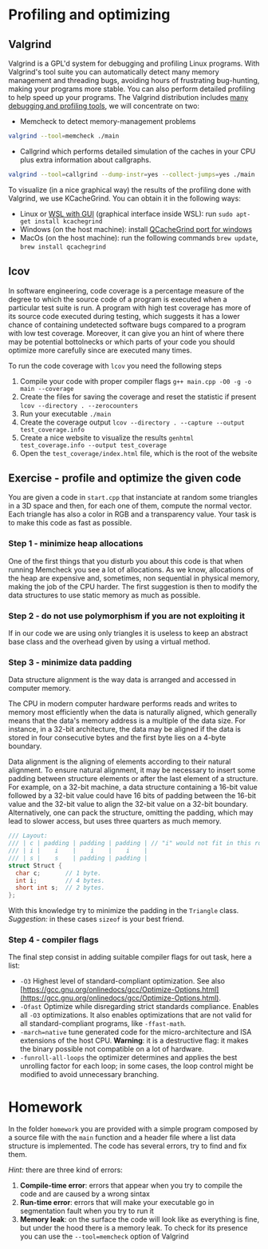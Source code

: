 # Profiling and optimizing


## Valgrind
Valgrind is a GPL'd system for debugging and profiling Linux programs. With Valgrind's tool suite you can automatically detect many memory management and threading bugs, avoiding hours of frustrating bug-hunting, making your programs more stable. You can also perform detailed profiling to help speed up your programs. The Valgrind distribution includes [many debugging and profiling tools](https://valgrind.org/info/tools.html), we will concentrate on two: 

- Memcheck to detect memory-management problems
```bash
valgrind --tool=memcheck ./main
```

- Callgrind which performs detailed simulation of the caches in your CPU plus extra information about callgraphs.

```bash
valgrind --tool=callgrind --dump-instr=yes --collect-jumps=yes ./main
```

To visualize (in a nice graphical way) the results of the profiling done with Valgrind, we use KCacheGrind. You can obtain it in the following ways:

- Linux or [WSL with GUI](https://learn.microsoft.com/en-us/windows/wsl/tutorials/gui-apps) (graphical interface inside WSL): run `sudo apt-get install kcachegrind`
- Windows (on the host machine): install [QCacheGrind port for windows](https://sourceforge.net/projects/qcachegrindwin/) 
- MacOs (on the host machine): run the following commands `brew update`, `brew install qcachegrind`

## lcov
In software engineering, code coverage is a percentage measure of the degree to which the source code of a program is executed when a particular test suite is run. A program with high test coverage has more of its source code executed during testing, which suggests it has a lower chance of containing undetected software bugs compared to a program with low test coverage. Moreover, it can give you an hint of where there may be potential bottolnecks or which parts of your code you should optimize more carefully since are executed many times.

To run the code coverage with `lcov` you need the following steps

1. Compile your code with proper compiler flags `g++ main.cpp -O0 -g -o main --coverage`
2. Create the files for saving the coverage and reset the statistic if present `lcov --directory . --zerocounters`
3. Run your executable `./main`
4. Create the coverage output `lcov --directory . --capture --output test_coverage.info`
5. Create a nice website to visualize the results `genhtml test_coverage.info --output test_coverage`
6. Open the `test_coverage/index.html` file, which is the root of the website


## Exercise - profile and optimize the given code
You are given a code in `start.cpp` that instanciate at random some triangles in a 3D space and then, for each one of them, compute the normal vector. Each triangle has also a color in RGB and a transparency value. Your task is to make this code as fast as possible.

### Step 1 - minimize heap allocations
One of the first things that you disturb you about this code is that when running Memcheck you see a lot of allocations. As we know, allocations of the heap are expensive and, sometimes, non sequential in physical memory, making the job of the CPU harder. The first suggestion is then to modify the data structures to use static memory as much as possible.

### Step 2 - do not use polymorphism if you are not exploiting it
If in our code we are using only triangles it is useless to keep an abstract base class and the overhead given by using a virtual method.

### Step 3 - minimize data padding
Data structure alignment is the way data is arranged and accessed in computer memory.

The CPU in modern computer hardware performs reads and writes to memory most efficiently when the data is naturally aligned, which generally means that the data's memory address is a multiple of the data size. For instance, in a 32-bit architecture, the data may be aligned if the data is stored in four consecutive bytes and the first byte lies on a 4-byte boundary.

Data alignment is the aligning of elements according to their natural alignment. To ensure natural alignment, it may be necessary to insert some padding between structure elements or after the last element of a structure. For example, on a 32-bit machine, a data structure containing a 16-bit value followed by a 32-bit value could have 16 bits of padding between the 16-bit value and the 32-bit value to align the 32-bit value on a 32-bit boundary. Alternatively, one can pack the structure, omitting the padding, which may lead to slower access, but uses three quarters as much memory. 

```cpp
/// Layout:
/// | c | padding | padding | padding | // "i" would not fit in this row!
/// | i |    i    |    i    |    i    |
/// | s |    s    | padding | padding |
struct Struct {
  char c;       // 1 byte.
  int i;        // 4 bytes.
  short int s;  // 2 bytes.
};
```

With this knowledge try to minimize the padding in the `Triangle` class. *Suggestion:* in these cases `sizeof` is your best friend.

### Step 4 - compiler flags
The final step consist in adding suitable compiler flags for out task, here a list:
 - `-O3` Highest level of standard-compliant optimization. See also [https://gcc.gnu.org/onlinedocs/gcc/Optimize-Options.html](https://gcc.gnu.org/onlinedocs/gcc/Optimize-Options.html).
 - `-Ofast` Optimize while disregarding strict standards compliance. Enables all `-O3` optimizations. It also enables optimizations that are not valid for all standard-compliant programs, like `-ffast-math`.
 - `-march=native` tune generated code for the micro-architecture and ISA extensions of the host CPU. **Warning**: it is a destructive flag: it makes the binary possible not compatible on a lot of hardware.
 - `-funroll-all-loops` the optimizer determines and applies the best unrolling factor for each loop; in some cases, the loop control might be modified to avoid unnecessary branching. 


# Homework
In the folder `homework` you are provided with a simple program composed by a source file with the `main` function and a header file where a list data structure is implemented. The code has several errors, try to find and fix them. 

*Hint:* there are three kind of errors:
1. **Compile-time error**: errors that appear when you try to compile the code and are caused by a wrong sintax
2. **Run-time error**: errors that will make your executable go in segmentation fault when you try to run it
3. **Memory leak**: on the surface the code will look like as everything is fine, but under the hood there is a memory leak. To check for its presence you can use the `--tool=memcheck` option of Valgrind
